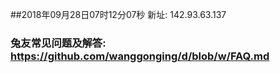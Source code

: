 ##2018年09月28日07时12分07秒 新址: 142.93.63.137
### 兔友常见问题及解答: https://github.com/wanggonging/d/blob/w/FAQ.md
